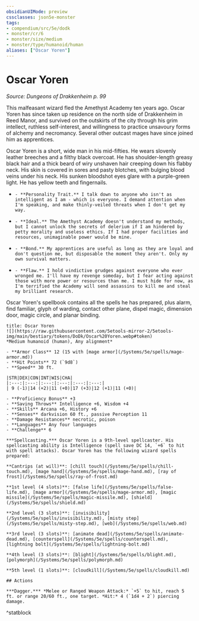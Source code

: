 ```yaml
---
obsidianUIMode: preview
cssclasses: json5e-monster
tags:
- compendium/src/5e/dodk
- monster/cr/6
- monster/size/medium
- monster/type/humanoid/human
aliases: ["Oscar Yoren"]
---
```

# Oscar Yoren
*Source: Dungeons of Drakkenheim p. 99*  

This malfeasant wizard fled the Amethyst Academy ten years ago. Oscar Yoren has since taken up residence on the north side of Drakkenheim in Reed Manor, and survived on the outskirts of the city through his grim intellect, ruthless self-interest, and willingness to practice unsavoury forms of alchemy and necromancy. Several other outcast mages have since joined him as apprentices.

Oscar Yoren is a short, wide man in his mid-fifties. He wears slovenly leather breeches and a filthy black overcoat. He has shoulder-length greasy black hair and a thick beard of wiry unshaven hair creeping down his flabby neck. His skin is covered in sores and pasty blotches, with bulging blood veins under his neck. His sunken bloodshot eyes glare with a purple-green light. He has yellow teeth and fingernails.

-     - **Personality Trait.** I talk down to anyone who isn't as intelligent as I am - which is everyone. I demand attention when I'm speaking, and make thinly-veiled threats when I don't get my way.    
-     - **Ideal.** The Amethyst Academy doesn't understand my methods, but I cannot unlock the secrets of delerium if I am hindered by petty morality and useless ethics. If I had proper facilities and resources, unimaginable power would be mine.    
-     - **Bond.** My apprentices are useful as long as they are loyal and don't question me, but disposable the moment they aren't. Only my own survival matters.    
-     - **Flaw.** I hold vindictive grudges against everyone who ever wronged me. I'll have my revenge someday, but I fear acting against those with more power or resources than me. I must hide for now, as I'm terrified the Academy will send assassins to kill me and steal my brilliant research.    

Oscar Yoren's spellbook contains all the spells he has prepared, plus alarm, find familiar, glyph of warding, contact other plane, dispel magic, dimension door, magic circle, and planar binding.

```ad-statblock
title: Oscar Yoren
![](https://raw.githubusercontent.com/5etools-mirror-2/5etools-img/main/bestiary/tokens/DoDk/Oscar%20Yoren.webp#token)
*Medium humanoid (human), Any alignment*

- **Armor Class** 12 (15 with [mage armor](/Systems/5e/spells/mage-armor.md))
- **Hit Points** 72 (`9d8`)
- **Speed** 30 ft.

|STR|DEX|CON|INT|WIS|CHA|
|:---:|:---:|:---:|:---:|:---:|:---:|
| 9 (-1)|14 (+2)|11 (+0)|17 (+3)|12 (+1)|11 (+0)|

- **Proficiency Bonus** +3
- **Saving Throws** Intelligence +6, Wisdom +4
- **Skills** Arcana +6, History +6
- **Senses** darkvision 60 ft., passive Perception 11
- **Damage Resistances** necrotic, poison
- **Languages** Any four languages
- **Challenge** 6

***Spellcasting.*** Oscar Yoren is a 9th-level spellcaster. His spellcasting ability is Intelligence (spell save DC 14, `+6` to hit with spell attacks). Oscar Yoren has the following wizard spells prepared:

**Cantrips (at will)**: [chill touch](/Systems/5e/spells/chill-touch.md), [mage hand](/Systems/5e/spells/mage-hand.md), [ray of frost](/Systems/5e/spells/ray-of-frost.md)

**1st level (4 slots)**: [false life](/Systems/5e/spells/false-life.md), [mage armor](/Systems/5e/spells/mage-armor.md), [magic missile](/Systems/5e/spells/magic-missile.md), [shield](/Systems/5e/spells/shield.md)

**2nd level (3 slots)**: [invisibility](/Systems/5e/spells/invisibility.md), [misty step](/Systems/5e/spells/misty-step.md), [web](/Systems/5e/spells/web.md)

**3rd level (3 slots)**: [animate dead](/Systems/5e/spells/animate-dead.md), [counterspell](/Systems/5e/spells/counterspell.md), [lightning bolt](/Systems/5e/spells/lightning-bolt.md)

**4th level (3 slots)**: [blight](/Systems/5e/spells/blight.md), [polymorph](/Systems/5e/spells/polymorph.md)

**5th level (1 slots)**: [cloudkill](/Systems/5e/spells/cloudkill.md)

## Actions

***Dagger.*** *Melee or Ranged Weapon Attack:* `+5` to hit, reach 5 ft. or range 20/60 ft., one target. *Hit:* 4 (`1d4 + 2`) piercing damage.
```
^statblock
